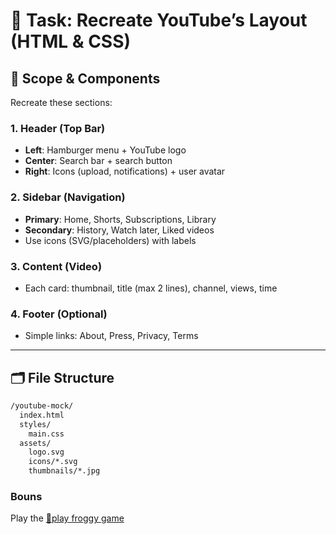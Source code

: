 # 🎯 Task: Recreate YouTube’s Layout (HTML & CSS)

## 🧱 Scope & Components
Recreate these sections:

### 1. Header (Top Bar)
- **Left**: Hamburger menu + YouTube logo  
- **Center**: Search bar + search button  
- **Right**: Icons (upload, notifications) + user avatar  

### 2. Sidebar (Navigation)
- **Primary**: Home, Shorts, Subscriptions, Library  
- **Secondary**: History, Watch later, Liked videos  
- Use icons (SVG/placeholders) with labels  

### 3. Content (Video)
- Each card: thumbnail, title (max 2 lines), channel, views, time  

### 4. Footer (Optional)
- Simple links: About, Press, Privacy, Terms  

---

## 🗂️ File Structure
```bash
/youtube-mock/
  index.html
  styles/
    main.css
  assets/
    logo.svg
    icons/*.svg
    thumbnails/*.jpg
```

### Bouns
Play the [🐸play froggy game](https://flexboxfroggy.com/34)